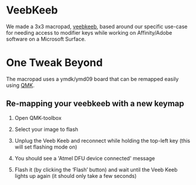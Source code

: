 # VeebKeeb

We made a 3x3 macropad, [veebkeeb](https://www.veeb.ch/store/p/customizable-3x3-mechanical-keyboard), based around our specific use-case for needing access to modifier keys while working on Affinity/Adobe software on a Microsoft Surface.

# One Tweak Beyond

The macropad uses a ymdk/ymd09 board that can be remapped easily using [QMK](https://github.com/qmk/qmk_toolbox). 

## Re-mapping your veebkeeb with a new keymap

1. Open QMK-toolbox

1. Select your image to flash

1. Unplug the Veeb Keeb and reconnect while holding the top-left key (this will set flashing mode on)

1. You should see a 'Atmel DFU device connected' message

1. Flash it (by clicking the ‘Flash’ button) and wait until the Veeb Keeb lights up again (it should only take a few seconds)
